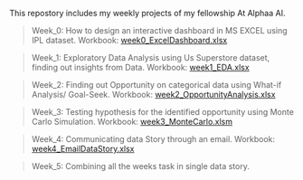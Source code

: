 This repostory includes my weekly projects of my fellowship At Alphaa AI. 

>Week_0: How to design an interactive dashboard in MS EXCEL using IPL dataset. 
Workbook: [week0_ExcelDashboard.xlsx](week0_ExcelDashboard.xlsx)

>Week_1: Exploratory Data Analysis using Us Superstore dataset, finding out insights from Data. 
Workbook: [week1_EDA.xlsx](week1_EDA.xlsx)

>Week_2: Finding out Opportunity on categorical data using What-if Analysis/ Goal-Seek. 
Workbook: [week2_OpportunityAnalysis.xlsx](week2_OpportunityAnalysis.xlsx)

>Week_3: Testing hypothesis for the identified opportunity using Monte Carlo Simulation. 
Workbook: [week3_MonteCarlo.xlsm](week3_MonteCarlo.xlsm)

>Week_4: Communicating data Story through an email. 
Workbook:  [week4_EmailDataStory.xlsx](week4_EmailDataStory.xlsx)

>Week_5: Combining all the weeks task in single data story.
